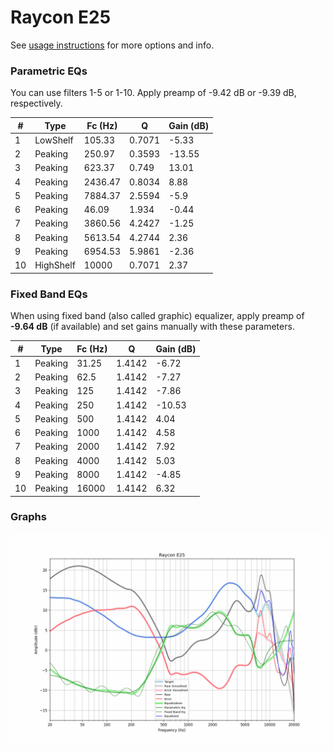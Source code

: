 # Raycon E25
See [usage instructions](https://github.com/jaakkopasanen/AutoEq#usage) for more options and info.

### Parametric EQs
You can use filters 1-5 or 1-10. Apply preamp of -9.42 dB or -9.39 dB, respectively.

|   # | Type      |   Fc (Hz) |      Q |   Gain (dB) |
|-----|-----------|-----------|--------|-------------|
|   1 | LowShelf  |    105.33 | 0.7071 |       -5.33 |
|   2 | Peaking   |    250.97 | 0.3593 |      -13.55 |
|   3 | Peaking   |    623.37 | 0.749  |       13.01 |
|   4 | Peaking   |   2436.47 | 0.8034 |        8.88 |
|   5 | Peaking   |   7884.37 | 2.5594 |       -5.9  |
|   6 | Peaking   |     46.09 | 1.934  |       -0.44 |
|   7 | Peaking   |   3860.56 | 4.2427 |       -1.25 |
|   8 | Peaking   |   5613.54 | 4.2744 |        2.36 |
|   9 | Peaking   |   6954.53 | 5.9861 |       -2.36 |
|  10 | HighShelf |  10000    | 0.7071 |        2.37 |

### Fixed Band EQs
When using fixed band (also called graphic) equalizer, apply preamp of **-9.64 dB** (if available) and set gains manually with these parameters.

|   # | Type    |   Fc (Hz) |      Q |   Gain (dB) |
|-----|---------|-----------|--------|-------------|
|   1 | Peaking |     31.25 | 1.4142 |       -6.72 |
|   2 | Peaking |     62.5  | 1.4142 |       -7.27 |
|   3 | Peaking |    125    | 1.4142 |       -7.86 |
|   4 | Peaking |    250    | 1.4142 |      -10.53 |
|   5 | Peaking |    500    | 1.4142 |        4.04 |
|   6 | Peaking |   1000    | 1.4142 |        4.58 |
|   7 | Peaking |   2000    | 1.4142 |        7.92 |
|   8 | Peaking |   4000    | 1.4142 |        5.03 |
|   9 | Peaking |   8000    | 1.4142 |       -4.85 |
|  10 | Peaking |  16000    | 1.4142 |        6.32 |

### Graphs
![](./Raycon%20E25.png)
